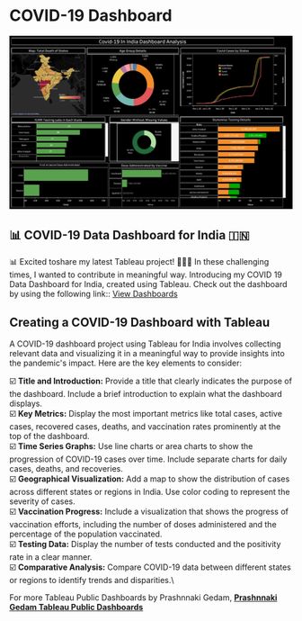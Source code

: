 # COVID-19 Dashboard

<div align="center"><img src="https://github.com/prashgedam/covid-19-in-india-dashboard-with-tableau/blob/main/Covid-19%20in%20India%20Dashboard.png" width="900"/></div>

##  📊  COVID-19 Data Dashboard for India 🇮🇳

📊 Excited toshare my latest Tableau project! 🦠🇮🇳
In these challenging times, I wanted to contribute in meaningful way. Introducing my COVID 19 Data Dashboard for India, created using Tableau. Check out the dashboard by using the following link::
[View Dashboards](http://bit.ly/47mLt8w)
## Creating a COVID-19 Dashboard with Tableau

A COVID-19 dashboard project using Tableau for India involves collecting relevant data and visualizing it in a meaningful way to provide insights into the pandemic's impact. Here are the key elements to consider:

  :ballot_box_with_check: **Title and Introduction:** Provide a title that clearly indicates the purpose of the dashboard. Include a brief introduction to explain what the dashboard displays.\
:ballot_box_with_check: **Key Metrics:** Display the most important metrics like total cases, active cases, recovered cases, deaths, and vaccination rates prominently at the top of the dashboard.\
  :ballot_box_with_check: **Time Series Graphs:** Use line charts or area charts to show the progression of COVID-19 cases over time. Include separate charts for daily cases, deaths, and recoveries.\
:ballot_box_with_check: **Geographical Visualization:** Add a map to show the distribution of cases across different states or regions in India. Use color coding to represent the severity of cases.\
:ballot_box_with_check: **Vaccination Progress:** Include a visualization that shows the progress of vaccination efforts, including the number of doses administered and the percentage of the population vaccinated.\
:ballot_box_with_check: **Testing Data:** Display the number of tests conducted and the positivity rate in a clear manner.\
:ballot_box_with_check: **Comparative Analysis:** Compare COVID-19 data between different states or regions to identify trends and disparities.\

For more Tableau Public Dashboards by Prashnnaki Gedam, **[Prashnnaki Gedam Tableau Public Dashboards](http://bit.ly/47mLt8w)**

